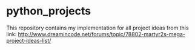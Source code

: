 # python_projects
This repository contains my implementation for all project ideas from this link:
http://www.dreamincode.net/forums/topic/78802-martyr2s-mega-project-ideas-list/
